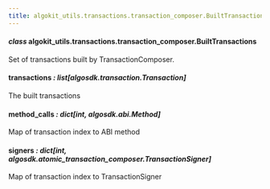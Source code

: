 ```yaml
---
title: algokit_utils.transactions.transaction_composer.BuiltTransactions
---
```


#### _class_ algokit_utils.transactions.transaction_composer.BuiltTransactions

Set of transactions built by TransactionComposer.

#### transactions _: list[algosdk.transaction.Transaction]_

The built transactions

#### method_calls _: dict[int, algosdk.abi.Method]_

Map of transaction index to ABI method

#### signers _: dict[int, algosdk.atomic_transaction_composer.TransactionSigner]_

Map of transaction index to TransactionSigner
